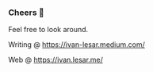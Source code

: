 ### Cheers 👋

Feel free to look around.

Writing @ https://ivan-lesar.medium.com/

Web @ https://ivan.lesar.me/
